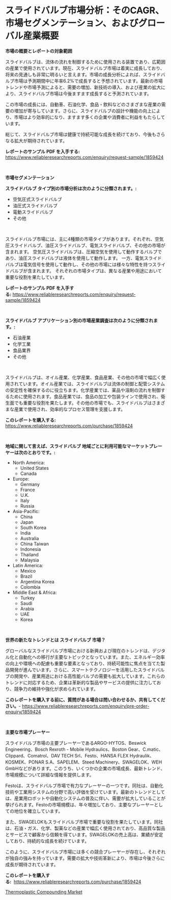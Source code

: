 <p><h1>スライドバルブ市場分析：そのCAGR、市場セグメンテーション、およびグローバル産業概要</h1></p><p><strong>市場の概要とレポートの対象範囲</strong></p>
<p><p>スライドバルブは、流体の流れを制御するために使用される装置であり、広範囲の産業で使用されています。現在、スライドバルブ市場は着実に成長しており、将来の見通しも非常に明るいと言えます。市場の成長分析によれば、スライドバルブ市場は予測期間中に年率6.2%で成長すると予想されています。最新の市場トレンドや市場予測によると、需要の増加、新技術の導入、および産業の拡大により、スライドバルブ市場は今後ますます成長すると予測されています。</p><p>この市場の成長には、自動車、石油化学、食品・飲料などのさまざまな産業の需要の増加が寄与しています。さらに、スライドバルブの設計や機能の向上により、市場はより効率的になり、ますます多くの企業や消費者に利益をもたらしています。</p><p>総じて、スライドバルブ市場は健康で持続可能な成長を続けており、今後もさらなる拡大が期待されています。</p></p>
<p><strong>レポートのサンプル PDF を入手する:</strong> <a href="https://www.reliableresearchreports.com/enquiry/request-sample/1859424">https://www.reliableresearchreports.com/enquiry/request-sample/1859424</a></p>
<p>&nbsp;</p>
<p><strong>市場セグメンテーション</strong></p>
<p><strong>スライドバルブ タイプ別の市場分析は次のように分類されます。:</strong></p>
<p><ul><li>空気圧式スライドバルブ</li><li>油圧式スライドバルブ</li><li>電動スライドバルブ</li><li>その他</li></ul></p>
<p>&nbsp;</p>
<p><p>スライドバルブ市場には、主に4種類の市場タイプがあります。それぞれ、空気圧スライドバルブ、油圧スライドバルブ、電気スライドバルブ、その他の市場が含まれます。 空気圧スライドバルブは、圧縮空気を使用して動作するバルブであり、油圧スライドバルブは液体を使用して動作します。 一方、電気スライドバルブは電気信号を使用して動作し、その他の市場には様々な特性を持つスライドバルブが含まれます。 それぞれの市場タイプは、異なる産業や用途において重要な役割を果たしています。</p></p>
<p><strong>レポートのサンプル PDF を入手する:</strong>&nbsp;<a href="https://www.reliableresearchreports.com/enquiry/request-sample/1859424">https://www.reliableresearchreports.com/enquiry/request-sample/1859424</a></p>
<p>&nbsp;</p>
<p><strong> スライドバルブ アプリケーション別の市場産業調査は次のように分類されます。:</strong></p>
<p><ul><li>石油産業</li><li>化学工業</li><li>食品業界</li><li>その他</li></ul></p>
<p>&nbsp;</p>
<p><p>スライドバルブは、オイル産業、化学産業、食品産業、その他の市場で幅広く使用されています。オイル産業では、スライドバルブは流体の制御と配管システムの安定性を確保するのに役立ちます。化学産業では、薬品や溶剤の流れを制御するために使用されます。食品産業では、食品の加工や包装ラインで使用され、衛生面でも重要な役割を果たします。その他の市場でも、スライドバルブはさまざまな産業で使用され、効率的なプロセス管理を支援します。</p></p>
<p><strong>このレポートを購入する:</strong>&nbsp; <a href="https://www.reliableresearchreports.com/purchase/1859424">https://www.reliableresearchreports.com/purchase/1859424</a></p>
<p>&nbsp;</p>
<p><strong>地域に関して言えば、スライドバルブ 地域ごとに利用可能なマーケットプレーヤーは次のとおりです。:</strong></p>
<p><ul>
    <li>
        North America:
        <ul>
            <li>United States</li>
            <li>Canada</li>
        </ul>
    </li>
    <li>
        Europe:
        <ul>
            <li>Germany</li>
            <li>France</li>
            <li>U.K.</li>
            <li>Italy</li>
            <li>Russia</li>
        </ul>
    </li>
    <li>
        Asia-Pacific:
        <ul>
            <li>China</li>
            <li>Japan</li>
            <li>South Korea</li>
            <li>India</li>
            <li>Australia</li>
            <li>China Taiwan</li>
            <li>Indonesia</li>
            <li>Thailand</li>
            <li>Malaysia</li>
        </ul>
    </li>
    <li>
        Latin America:
        <ul>
            <li>Mexico</li>
            <li>Brazil</li>
            <li>Argentina Korea</li>
            <li>Colombia</li>
        </ul>
    </li>
    <li>
        Middle East & Africa:
        <ul>
            <li>Turkey</li>
            <li>Saudi</li>
            <li>Arabia</li>
            <li>UAE</li>
            <li>Korea</li>
        </ul>
    </li>
    </ul></p>
<p>&nbsp;</p>
<p><strong>世界の新たなトレンドとは スライドバルブ 市場？</strong></p>
<p><p>グローバルなスライドバルブ市場における新興および現在のトレンドは、デジタル化と自動化への移行が主要なトピックとなっています。また、エネルギー効率の向上や環境への配慮も重要な要素となっており、持続可能性に焦点を当てた製品開発が進んでいます。さらに、スマートテクノロジーを活用したスライドバルブの開発や、産業用途における高性能バルブの需要も拡大しています。これらのトレンドに対応するため、企業は革新的な製品やサービスの提供に注力しており、競争力の維持や強化が求められています。</p></p>
<p><strong>このレポートを購入する前に、質問がある場合は問い合わせるか、共有してください。</strong>- <a href="https://www.reliableresearchreports.com/enquiry/pre-order-enquiry/1859424">https://www.reliableresearchreports.com/enquiry/pre-order-enquiry/1859424</a></p>
<p>&nbsp;</p>
<p><strong>主要な市場プレーヤー</strong></p>
<p><p>スライドバルブ市場の主要プレーヤーであるARGO-HYTOS、Beswick Engineering、Bosch Rexroth - Mobile Hydraulics、Boston Gear、C.matic、Clippard、Comatrol、DAV TECH Srl、Festo、HANSA FLEX Hydraulik、KOSMEK、PONAR S.A、SAPELEM、Steed Machinery、SWAGELOK、WEH GmbHなどがあります。このうち、いくつかの企業の市場成長、最新トレンド、市場規模について詳細な情報を提供します。</p><p>Festoは、スライドバルブ市場で有力なプレーヤーの一つです。同社は、自動化技術や工業用システムの分野で高い評価を受けています。最新のトレンドとしては、産業用ロボットや自動化システムの普及に伴い、需要が拡大していることが挙げられます。Festoの市場規模は、年々増加しており、主要なプレーヤーとしての地位を確立しています。</p><p>また、SWAGELOKもスライドバルブ市場で重要な役割を果たしています。同社は、石油・ガス、化学、製薬などの産業で幅広く使用されており、高品質な製品とサービスで顧客から信頼を得ています。SWAGELOKの売上高は、業績が安定しており、持続的な成長を続けています。</p><p>このように、スライドバルブ市場には多くの競合プレーヤーが存在し、それぞれが独自の強みを持っています。需要の拡大や技術革新により、市場は今後さらに成長が期待されています。</p></p>
<p><strong>このレポートを購入する:</strong>&nbsp;&nbsp;<a href="https://www.reliableresearchreports.com/purchase/1859424">https://www.reliableresearchreports.com/purchase/1859424</a></p>
<p><p><a href="https://github.com/Sarissaschmalingtr6fz2739/Market-Research-Report-List-1/blob/main/thermoplastic-compounding-market.md">Thermoplastic Compounding Market</a></p></p>